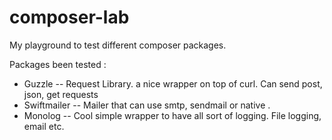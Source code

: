 composer-lab
============

My playground to test different composer packages. 

Packages been tested : 

* Guzzle -- Request Library. a nice wrapper on top of curl. Can send post, json, get requests 
* Swiftmailer -- Mailer that can use smtp, sendmail or native . 
* Monolog  -- Cool simple wrapper to have all sort of logging. File logging, email etc. 
